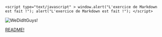 ``<script type="text/javascript" >
    window.alert("L'exercice de Markdown est fait !");
    alert("L'exercice de Markdown est fait !");
    </script>``

![WeDidItGuys!](https://i.imgur.com/ASw6X8V.gifv)

[README!](README.md)
